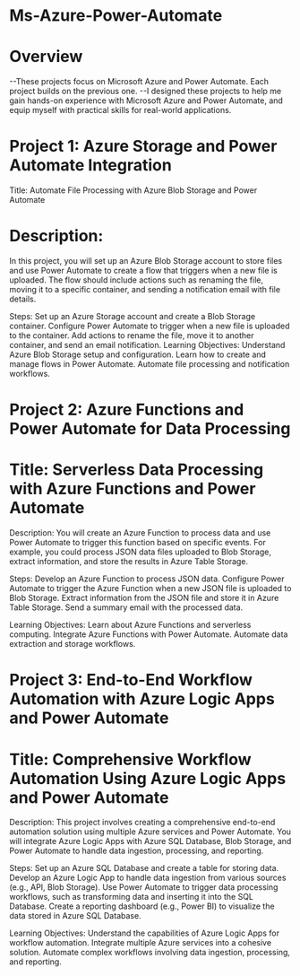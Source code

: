 # Ms-Azure-Power-Automate
# Overview
--These projects focus on Microsoft Azure and Power Automate. Each project builds on the previous one.
--I designed these projects to help me gain hands-on experience with Microsoft Azure and Power Automate, and equip myself with practical skills for real-world applications.


# Project 1: Azure Storage and Power Automate Integration
Title: Automate File Processing with Azure Blob Storage and Power Automate
 
# Description:
In this project, you will set up an Azure Blob Storage account to store files and use Power Automate to create a flow that triggers when a new file is uploaded. The flow should include actions such as renaming the file, moving it to a specific container, and sending a notification email with file details.
 
Steps:
Set up an Azure Storage account and create a Blob Storage container.
Configure Power Automate to trigger when a new file is uploaded to the container.
Add actions to rename the file, move it to another container, and send an email notification.
Learning Objectives:
Understand Azure Blob Storage setup and configuration.
Learn how to create and manage flows in Power Automate.
Automate file processing and notification workflows.

# Project 2: Azure Functions and Power Automate for Data Processing
# Title: Serverless Data Processing with Azure Functions and Power Automate
 
Description:
You will create an Azure Function to process data and use Power Automate to trigger this function based on specific events. For example, you could process JSON data files uploaded to Blob Storage, extract information, and store the results in Azure Table Storage.
 
Steps:
Develop an Azure Function to process JSON data.
Configure Power Automate to trigger the Azure Function when a new JSON file is uploaded to Blob Storage.
Extract information from the JSON file and store it in Azure Table Storage.
Send a summary email with the processed data.

Learning Objectives:
Learn about Azure Functions and serverless computing.
Integrate Azure Functions with Power Automate.
Automate data extraction and storage workflows.

# Project 3: End-to-End Workflow Automation with Azure Logic Apps and Power Automate
# Title: Comprehensive Workflow Automation Using Azure Logic Apps and Power Automate
 
Description:
This project involves creating a comprehensive end-to-end automation solution using multiple Azure services and Power Automate. You will integrate Azure Logic Apps with Azure SQL Database, Blob Storage, and Power Automate to handle data ingestion, processing, and reporting.
 
Steps:
Set up an Azure SQL Database and create a table for storing data.
Develop an Azure Logic App to handle data ingestion from various sources (e.g., API, Blob Storage).
Use Power Automate to trigger data processing workflows, such as transforming data and inserting it into the SQL Database.
Create a reporting dashboard (e.g., Power BI) to visualize the data stored in Azure SQL Database.

Learning Objectives:
Understand the capabilities of Azure Logic Apps for workflow automation.
Integrate multiple Azure services into a cohesive solution.
Automate complex workflows involving data ingestion, processing, and reporting.
